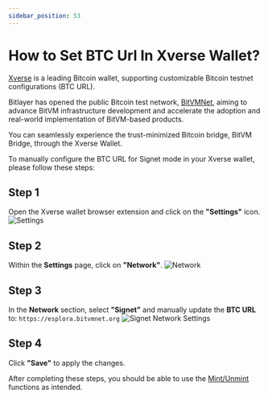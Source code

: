 ```yaml
---
sidebar_position: 53
---
```


# How to Set BTC Url In Xverse Wallet?

[Xverse](https://www.xverse.app/) is a leading Bitcoin wallet, supporting customizable Bitcoin testnet configurations (BTC URL). 

Bitlayer has opened the public Bitcoin test network, [BitVMNet](https://bitvmnet.org), aiming to advance BitVM infrastructure development and accelerate the adoption and real-world implementation of BitVM-based products.

You can seamlessly experience the trust-minimized Bitcoin bridge, BitVM Bridge, through the Xverse Wallet.

To manually configure the BTC URL for Signet mode in your Xverse wallet, please follow these steps:

## Step 1 
Open the Xverse wallet browser extension and click on the **"Settings"** icon.
   ![Settings](/img/BitvmBridge/tutorial/xverse/wallet.png)

## Step 2
Within the **Settings** page, click on **"Network"**.
   ![Network](/img/BitvmBridge/tutorial/xverse/setting.png)

## Step 3
In the **Network** section, select **"Signet"** and manually update the **BTC URL** to: `https://esplora.bitvmnet.org`
   ![Signet Network Settings](/img/BitvmBridge/tutorial/xverse/btcurl.png)

## Step 4
Click **"Save"** to apply the changes.

After completing these steps, you should be able to use the [Mint/Unmint](bitvmbridge.bitlayer.org) functions as intended.
